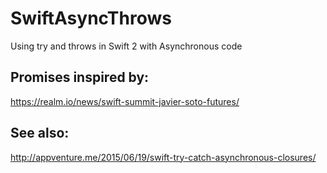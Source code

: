 # SwiftAsyncThrows

Using try and throws in Swift 2 with Asynchronous code

## Promises inspired by:

https://realm.io/news/swift-summit-javier-soto-futures/

## See also:

http://appventure.me/2015/06/19/swift-try-catch-asynchronous-closures/

